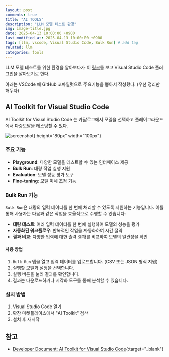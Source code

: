```yaml
---
layout: post
comments: true
title: "AI TOOLS"
description: "LLM 모델 테스트 환경"
img: image-title.jpg
date: 2025-04-13 10:00:00 +0900
last_modified_at: 2025-04-13 10:00:00 +0900
tags: [llm, vscode, Visual Studio Code, Bulk Run] # add tag
related: llm
categories: tools
---
```


LLM 모델 테스트를 위한 환경을 알아보다가 이 [링크](https://x.com/davorabbit/status/1870170224311578953)를 보고 Visual Studio Code 플러그인을 깔아보기로 한다. 

아래는 VSCode 에 GitHub 코파일럿으로 주요기능을 뽑아서 작성했다. (우선 정리만 해두자)

<!--more-->

## AI Toolkit for Visual Studio Code

AI Toolkit for Visual Studio Code 는 카달로그에서 모델을 선택하고 플레이그라운드에서 다중모달을 테스팅할 수 있다. 

![screenshot](https://github.com/microsoft/vscode-ai-toolkit/blob/main/doc/Images/playground.png){:height="80px" width="100px"}

### 주요 기능

- **Playground**: 다양한 모델을 테스트할 수 있는 인터페이스 제공
- **Bulk Run**: 대량 작업 실행 지원
- **Evaluation**: 모델 성능 평가 도구
- **Fine-tuning**: 모델 미세 조정 기능

### Bulk Run 기능

`Bulk Run`은 대량의 입력 데이터를 한 번에 처리할 수 있도록 지원하는 기능입니다. 이를 통해 사용자는 다음과 같은 작업을 효율적으로 수행할 수 있습니다:
- **대량 테스트**: 여러 입력 데이터를 한 번에 실행하여 모델의 성능을 평가
- **자동화된 워크플로우**: 반복적인 작업을 자동화하여 시간 절약
- **결과 비교**: 다양한 입력에 대한 출력 결과를 비교하여 모델의 일관성을 확인

#### 사용 방법
1. `Bulk Run` 탭을 열고 입력 데이터를 업로드합니다. (CSV 또는 JSON 형식 지원)
2. 실행할 모델과 설정을 선택합니다.
3. 실행 버튼을 눌러 결과를 확인합니다.
4. 결과는 다운로드하거나 시각화 도구를 통해 분석할 수 있습니다.

### 설치 방법
1. Visual Studio Code 열기
2. 확장 마켓플레이스에서 "AI Toolkit" 검색
3. 설치 후 재시작

## 참고

- [Developer Document: AI Toolkit for Visual Studio Code](https://github.com/microsoft/vscode-ai-toolkit){:target="_blank"}
